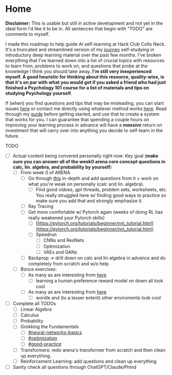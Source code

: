 # Home

**Disclaimer:** This is usable but still in active development and not yet in the ideal form I'd like it to be in. All sentences that begin with "TODO" are comments to myself.

I made this roadmap to help guide AI self-learning at Hack Club Colts Neck. It's a truncated and streamlined version of my [journey](home/my-journey.md) self-studying in introductory deep learning material over the past few months. I've broken everything that I've learned down into a list of crucial topics with resources to learn from, problems to work on, and questions that probe at the knowledge I think you should take away. **I'm still very inexperienced myself. A good heuristic for thinking about this resource, quality-wise, is that it's on par with what you would get if you asked a friend who had just finished a Psychology 101 course for a list of materials and tips on studying Psychology yourself**.&#x20;

If (when) you find questions and tips that may be misleading; you can start issues [here](https://github.com/Vihaan3/Deep-Learning-Roadmap/issues) or contact me directly using whatever method works [here](https://vihaansondhi.substack.com/about#%C2%A7find-me). Read through my [guide](home/guide-to-using-this.md) before getting started, and use that to create a system that works for you. I can guarantee that spending a couple hours on improving your learning process in advance will have a _**massive**_ return on investment that will carry over into anything you decide to self-learn in the future.&#x20;

TODO

* [ ] Actual content being convered personally right now: Key goal (**make sure you can answer all of the week0 arena core concept questions in calc, lin. algebra, and probability by yourself**)
  * [ ] From week 0 of ARENA
    * [ ] Go through [this](https://arena3-chapter0-fundamentals.streamlit.app/\[0.0]\_Prerequisites) in-depth and add questions from it + work on what you're weak on personally (calc and lin. algebra).
      * [ ] Find good vidoes, gpt threads, problem sets, worksheets, etc. You really struggled here w/ finding good ways to practice so make sure you add that and strongly emphasize it.&#x20;
    * [ ] Ray Tracing
    * [ ] Get more comfortable w/ Pytorch again (weeks of doing RL has really weakened your Pytorch skills)
      * [ ] [https://pytorch.org/tutorials/beginner/nn\_tutorial.html](https://pytorch.org/tutorials/beginner/nn\_tutorial.html)
      * [ ] Speedrun
        * [ ] CNNs and ResNets
        * [ ] Optimization
        * [ ] VAEs and GANs
    * [ ] Backprop -> drill down on calc and lin algebra in advance and do completely from scratch and w/o help
  * [ ] Bonus exercises:
    * [ ] As many as are interesting from [here](https://arena3-chapter2-rl.streamlit.app/\[2.4]\_RLHF#learn-a-human-preference-reward-model)
      * [ ] learning a human preference reward model on down all look cool&#x20;
    * [ ] As many as are interesting from [here](https://arena3-chapter2-rl.streamlit.app/\[2.3]\_PPO#introduction-ppo-vs-dqn)
      * [ ] wordle and (to a lesser extent) other enviroments look cool
* [ ] Complete all TODOs
  * [ ] Linear Algebra
  * [ ] Calculus
  * [ ] Probability
  * [ ] Grokking the Fundamentals
    * [ ] [#neural-networks-basics](grokking-the-fundamentals.md#neural-networks-basics "mention")
    * [ ] [#optimization](grokking-the-fundamentals.md#optimization "mention")
    * [ ] [#good-practice](grokking-the-fundamentals.md#good-practice "mention")
  * [ ] Transformers: redo arena's transformer from scratch and then clean up everything.
  * [ ] Reinforcement Learning: add questions and clean up everything
* [ ] Sanity check all questions through ChatGPT/Claude/Phind
